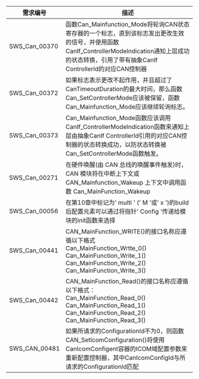 |需求编号|描述|
|--|--|
|SWS_Can_00370|函数Can_Mainfunction_Mode将轮询CAN状态寄存器的一个标志，直到该标志发出更改生效的信号，并使用函数CanIf_ControllerModeIndication通知上层成功的状态转换，引用了带有抽象CanIf ControllerId的对应CAN控制器|
|SWS_Can_00372|如果标志表示更改不起作用，并且超过了CanTimeoutDuration的最大时间，那么函数Can_SetControllerMode应该被保留，函数Can_Mainfunction_Mode应该继续轮询标志。|
|SWS_Can_00373|Can_Mainfunction_Mode函数应该调用CanIf_ControllerModeIndication函数来通知上层由抽象CanIf ControllerId引用的对应CAN控制器的状态转换成功，以防状态转换被Can_SetControllerMode函数触发。|
|SWS_Can_00271|在硬件唤醒(由 CAN 总线的唤醒事件触发)时，CAN 模块将在中断上下文或 CAN_Mainfunction_Wakeup 上下文中调用函数 Can_MainFunction_Wakeup|
|SWS_Can_00056|在第10章中标记为' multi ' (' M '或' x ')的build后配置元素可以通过将指针' Config '传递给模块的init函数来选择|
|	SWS_Can_00441|CAN_MainFunction_WRITE()的接口名称应遵循以下格式<br/> Can_MainFunction_Wrtte_0() <br/> Can_MainFunction_Write_1() <br/> Can_MainFunction_Write_2() <br/> Can_MainFunction_Write_3()|
|SWS_Can_00442	|CAN_MainFunction_Read()的接口名称应遵循以下格式：<br/> Can_MainFunction_Read_0() <br/> Can_MainFunction_Read_1() <br/> Can_MainFunction_Read_2() <br/> Can_MainFunction_Read_3()|
|SWS_CAN_00481|如果所请求的ConfigurationId不为0，则函数CAN_SetIcomConfiguration()将使用CanIcomConfigent容器的ICOM域配置参数来重新配置控制器，其中CanIcomConfigId与所请求的ConfigurationId匹配|